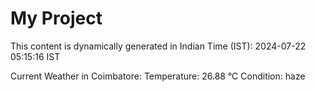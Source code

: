# My Project

This content is dynamically generated in Indian Time (IST): 2024-07-22 05:15:16 IST


Current Weather in Coimbatore:
Temperature: 26.88 °C
Condition: haze
